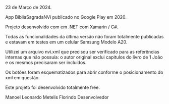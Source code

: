23 de Março de 2024.

App BibliaSagradaNVi publicado no Google Play em 2020.

Projeto desenvolvido com em .NET com Xamarin / C#.

Todas as funcionalidades da última versão não foram totalmente publicadas e estavam em testes em um celular Samsung Modelo A20.

Utilizei um arquivo nvi.xml que precisou ser verificado para as referências internas que não possuía: o autor original exclui capitulos do 
livro de 1 João e os mesmos precisaram ser incluídos.  

Os botões foram esquematizados para abrir conforme o posicionamento do xml em questão.

Este projeto foi desenvolvido totalmente free. 

Manoel Leonardo Metelis Florindo
Desenvolvedor
